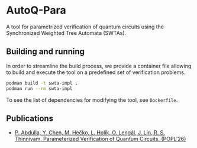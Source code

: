 # AutoQ-Para 
A tool for parametrized verification of quantum circuits using the Synchronized Weighted Tree Automata (SWTAs).

## Building and running
In order to streamline the build process, we provide a container file
allowing to build and execute the tool on a predefined set of verification
problems.

```bash
podman build -t swta-impl .
podman run --rm swta-impl
```

To see the list of dependencies for modifying the tool, see `Dockerfile`.

## Publications
- [P. Abdulla, Y. Chen, M. Hečko, L. Holík, O. Lengál, J. Lin, R. S. Thinniyam. Parameterized Verification of Quantum Circuits. (POPL'26)](https://popl26.sigplan.org/)
